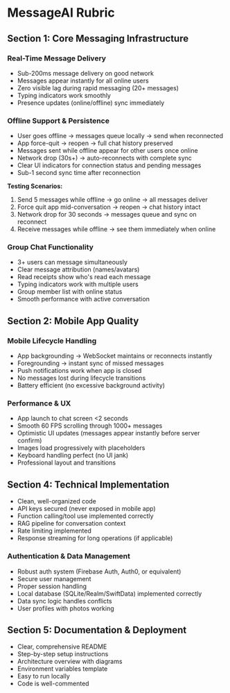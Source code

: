 # **MessageAI Rubric**

## **Section 1: Core Messaging Infrastructure**

### **Real-Time Message Delivery**

* Sub-200ms message delivery on good network  
* Messages appear instantly for all online users  
* Zero visible lag during rapid messaging (20+ messages)  
* Typing indicators work smoothly  
* Presence updates (online/offline) sync immediately

### **Offline Support & Persistence**

* User goes offline → messages queue locally → send when reconnected  
* App force-quit → reopen → full chat history preserved  
* Messages sent while offline appear for other users once online  
* Network drop (30s+) → auto-reconnects with complete sync  
* Clear UI indicators for connection status and pending messages  
* Sub-1 second sync time after reconnection

**Testing Scenarios:**

1. Send 5 messages while offline → go online → all messages deliver  
2. Force quit app mid-conversation → reopen → chat history intact  
3. Network drop for 30 seconds → messages queue and sync on reconnect  
4. Receive messages while offline → see them immediately when online

### **Group Chat Functionality**

* 3+ users can message simultaneously  
* Clear message attribution (names/avatars)  
* Read receipts show who's read each message  
* Typing indicators work with multiple users  
* Group member list with online status  
* Smooth performance with active conversation

## **Section 2: Mobile App Quality**

### **Mobile Lifecycle Handling**

* App backgrounding → WebSocket maintains or reconnects instantly  
* Foregrounding → instant sync of missed messages  
* Push notifications work when app is closed  
* No messages lost during lifecycle transitions  
* Battery efficient (no excessive background activity)

### **Performance & UX**

* App launch to chat screen \<2 seconds  
* Smooth 60 FPS scrolling through 1000+ messages  
* Optimistic UI updates (messages appear instantly before server confirm)  
* Images load progressively with placeholders  
* Keyboard handling perfect (no UI jank)  
* Professional layout and transitions

## **Section 4: Technical Implementation**

* Clean, well-organized code  
* API keys secured (never exposed in mobile app)  
* Function calling/tool use implemented correctly  
* RAG pipeline for conversation context  
* Rate limiting implemented  
* Response streaming for long operations (if applicable)

### **Authentication & Data Management** 

* Robust auth system (Firebase Auth, Auth0, or equivalent)  
* Secure user management  
* Proper session handling  
* Local database (SQLite/Realm/SwiftData) implemented correctly  
* Data sync logic handles conflicts  
* User profiles with photos working

## **Section 5: Documentation & Deployment**

* Clear, comprehensive README  
* Step-by-step setup instructions  
* Architecture overview with diagrams  
* Environment variables template  
* Easy to run locally  
* Code is well-commented


